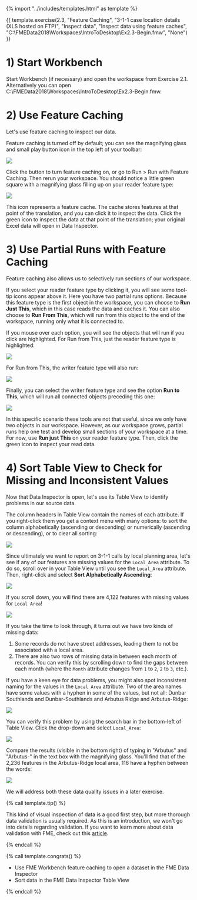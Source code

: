 {% import "../includes/templates.html" as template %}

{{ template.exercise(2.3,
               "Feature Caching",
               "3-1-1 case location details (XLS hosted on FTP)",
               "Inspect data",
               "Inspect data using feature caches",
               "C:\FMEData2018\Workspaces\IntroToDesktop\Ex2.3-Begin.fmw",
               "None")
}}

# 1) Start Workbench

Start Workbench (if necessary) and open the workspace from Exercise 2.1. Alternatively you can open C:\FMEData2018\Workspaces\IntroToDesktop\Ex2.3-Begin.fmw.

# 2) Use Feature Caching

Let's use feature caching to inspect our data.

Feature caching is turned off by default; you can see the magnifying glass and small play button icon in the top left of your toolbar:

![](.\Images\run-with-feature-caching.png)

Click the button to turn feature caching on, or go to Run &gt; Run with Feature Caching. Then rerun your workspace. You should notice a little green square with a magnifying glass filling up on your reader feature type:

![](.\Images\feature-cache-icon.png)

This icon represents a feature cache. The cache stores features at that point of the translation, and you can click it to inspect the data. Click the green icon to inspect the data at that point of the translation; your original Excel data will open in Data Inspector.

# 3) Use Partial Runs with Feature Caching

Feature caching also allows us to selectively run sections of our workspace.

If you select your reader feature type by clicking it, you will see some tool-tip icons appear above it. Here you have two partial runs options. Because this feature type is the first object in the workspace, you can choose to **Run Just This**, which in this case reads the data and caches it. You can also choose to **Run From This**, which will run from this object to the end of the workspace, running only what it is connected to.

If you mouse over each option, you will see the objects that will run if you click are highlighted. For Run from This, just the reader feature type is highlighted:

![](.\Images\run-just-this.png)

For Run from This, the writer feature type will also run:

![](.\Images\run-from-this.png)

Finally, you can select the writer feature type and see the option **Run to This**, which will run all connected objects preceding this one:

![](.\Images\run-to-this.png)

In this specific scenario these tools are not that useful, since we only have two objects in our workspace. However, as our workspace grows, partial runs help one test and develop small sections of your workspace at a time. For now, use **Run just This** on your reader feature type. Then, click the green icon to inspect your read data.

# 4) Sort Table View to Check for Missing and Inconsistent Values

Now that Data Inspector is open, let's use its Table View to identify problems in our source data.

The column headers in Table View contain the names of each attribute. If you right-click them you get a context menu with many options: to sort the column alphabetically (ascending or descending) or numerically (ascending or descending), or to clear all sorting:

![](.\Images\sort-options.png)

Since ultimately we want to report on 3-1-1 calls by local planning area, let's see if any of our features are missing values for the `Local_Area` attribute. To do so, scroll over in your Table View until you see the `Local_Area` attribute. Then, right-click and select **Sort Alphabetically Ascending**:

![](.\Images\sort-local-area.png)

If you scroll down, you will find there are 4,122 features with missing values for `Local Area`!

![](.\Images\missing-values.png)

If you take the time to look through, it turns out we have two kinds of missing data:

1. Some records do not have street addresses, leading them to not be associated with a local area.
2. There are also two rows of missing data in between each month of records. You can verify this by scrolling down to find the gaps between each month (where the `Month` attribute changes from `1` to `2`, `2` to `3`, etc.).

If you have a keen eye for data problems, you might also spot inconsistent naming for the values in the `Local Area` attribute. Two of the area names have some values with a hyphen in some of the values, but not all: Dunbar Southlands and Dunbar-Southlands and Arbutus Ridge and Arbutus-Ridge:

![](.\Images\local-area-data-issue.png)

You can verify this problem by using the search bar in the bottom-left of Table View. Click the drop-down and select `Local_Area`:

![](.\Images\table-view-search-dropdown.png)

Compare the results (visible in the bottom right) of typing in "Arbutus" and "Arbutus-" in the text box with the magnifying glass. You'll find that of the 2,236 features in the Arbutus-Ridge local area, 116 have a hyphen between the words:

![](.\Images\arbutus.png)

We will address both these data quality issues in a later exercise.

{% call template.tip() %}

This kind of visual inspection of data is a good first step, but more thorough data validation is usually required. As this is an introduction, we won't go into details regarding validation. If you want to learn more about data validation with FME, check out this <a href="https://knowledge.safe.com/articles/32707/tutorial-data-validation-and-qa-with-fme.html">article</a>.

{% endcall %}

{% call template.congrats() %}

<ul>
  <li>Use FME Workbench feature caching to open a dataset in the FME Data Inspector</li>
  <li>Sort data in the FME Data Inspector Table View</li>
</ul>

{% endcall %}
